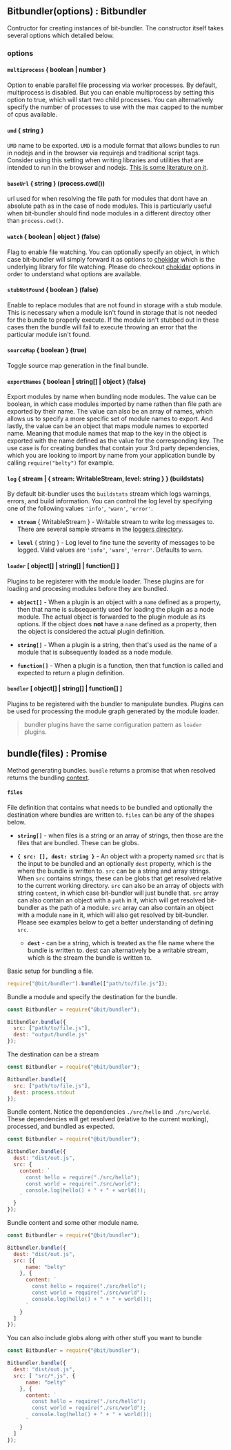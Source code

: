 ## Bitbundler(options) : Bitbundler

Contructor for creating instances of bit-bundler. The constructor itself takes several options which detailed below.

### options

#### **`multiprocess`** { boolean | number }

Option to enable parallel file processing via worker processes. By default, multiprocess is disabled. But you can enable multiprocess by setting this option to true, which will start two child processes. You can alternatively specify the number of processes to use with the max capped to the number of cpus available.

#### **`umd`** { string }

`UMD` name to be exported. `UMD` is a module format that allows bundles to run in nodejs and in the browser via requirejs and traditional script tags. Consider using this setting when writing libraries and utilities that are intended to run in the browser and nodejs. [This is some literature on it](https://github.com/umdjs/umd).

#### **`baseUrl`** { string } (process.cwd())

url used for when resolving the file path for modules that dont have an absolute path as in the case of node modules. This is particularly useful when bit-bundler should find node modules in a different directoy other than `process.cwd()`.

#### **`watch`** { boolean | object } (false)

Flag to enable file watching. You can optionally specify an object, in which case bit-bundler will simply forward it as options to [chokidar](https://github.com/paulmillr/chokidar) which is the underlying library for file watching. Please do checkout [chokidar](https://github.com/paulmillr/chokidar) options in order to understand what options are available.

#### **`stubNotFound`** { boolean } (false)

Enable to replace modules that are not found in storage with a stub module. This is necessary when a module isn't found in storage that is not needed for the bundle to properly execute. If the module isn't stubbed out in these cases then the bundle will fail to execute throwing an error that the particular module isn't found.

#### **`sourceMap`** { boolean } (true)

Toggle source map generation in the final bundle.

#### **`exportNames`** { boolean | string[] | object } (false)

Export modules by name when bundling node modules. The value can be boolean, in which case modules imported by name rathen than file path are exported by their name. The value can also be an array of names, which allows us to specify a more specific set of module names to export. And lastly, the value can be an object that maps module names to exported name. Meaning that module names that map to the key in the object is exported with the name defined as the value for the corresponding key.
The use case is for creating bundles that contain your 3rd party dependencies, which you are looking to import by name from your application bundle by calling `require("belty")` for example.

#### **`log`** { stream | { stream: WritableStream, level: string } } (buildstats)

By default bit-bundler uses the `buildstats` stream which logs warnings, errors, and build information. You can control the log level by specifying one of the following values `'info'`, `'warn'`, `'error'`.

  - **`stream`** { WritableStream } - Writable stream to write log messages to. There are several sample streams in the [loggers directory](https://github.com/MiguelCastillo/bit-bundler/tree/master/loggers).

  - **`level`** { string } - Log level to fine tune the severity of messages to be logged. Valid values are `'info'`, `'warn'`, `'error'`. Defaults to `warn`.

#### **`loader`** [ object[] | string[] | function[] ]

Plugins to be registerer with the module loader. These plugins are for loading and procesing modules before they are bundled.

  - **`object[]`** - When a plugin is an object with a `name` defined as a property, then that name is subsequently used for loading the plugin as a node module. The actual object is forwarded to the plugin module as its options. If the object does **not** have a `name` defined as a property, then the object is considered the actual plugin definition.

  - **`string[]`** - When a plugin is a string, then that's used as the name of a module that is subsequently loaded as a node module.

  - **`function[]`** - When a plugin is a function, then that function is called and expected to return a plugin definition.

#### **`bundler`** [ object[] | string[] | function[] ]

Plugins to be registered with the bundler to manipulate bundles. Plugins can be used for processing the module graph generated by the module loader.

> bundler plugins have the same configuration pattern as `loader` plugins.


## bundle(files) : Promise

Method generating bundles. `bundle` returns a promise that when resolved returns the bundling [context](#context).

#### **`files`**

File definition that contains what needs to be bundled and optionally the destination where bundles are written to. `files` can be any of the shapes below.

  - **`string[]`** - when files is a string or an array of strings, then those are the files that are bundled. These can be globs.

  - **`{ src: [], dest: string }`** - An object with a property named `src` that is the input to be bundled and an optionally `dest` property, which is the where the bundle is written to. `src` can be a string and array strings. When `src` contains strings, these can be globs that get resolved relative to the current working directory. `src` can also be an array of objects with string `content`, in which case bit-bundler will just bundle that. `src` array can also contain an object with a `path` in it, which will get resolved bit-bundler as the path of a module. `src` array can also contain an object with a module `name` in it, which will also get resolved by bit-bundler. Please see examples below to get a better understanding of defining `src`.

    - **`dest`** - can be a string, which is treated as the file name where the bundle is written to. dest can alternatively be a writable stream, which is the stream the bundle is written to.


Basic setup for bundling a file.

``` javascript
require("@bit/bundler").bundle(["path/to/file.js"]);
```

Bundle a module and specify the destination for the bundle.

``` javascript
const Bitbundler = require("@bit/bundler");

Bitbundler.bundle({
  src: ["path/to/file.js"],
  dest: "output/bundle.js"
});
```

The destination can be a stream

``` javascript
const Bitbundler = require("@bit/bundler");

Bitbundler.bundle({
  src: ["path/to/file.js"],
  dest: process.stdout
});
```

Bundle content. Notice the dependencies `./src/hello` and `./src/world`. These dependencies will get resolved (relative to the current working), processed, and bundled as expected.

``` javascript
const Bitbundler = require("@bit/bundler");

Bitbundler.bundle({
  dest: "dist/out.js",
  src: {
    content: `
      const hello = require("./src/hello");
      const world = require("./src/world");
      console.log(hello() + " + " + world());
    `
  }
});
```

Bundle content and some other module name.

``` javascript
const Bitbundler = require("@bit/bundler");

Bitbundler.bundle({
  dest: "dist/out.js",
  src: [{
      name: "belty"
    }, {
      content: `
        const hello = require("./src/hello");
        const world = require("./src/world");
        console.log(hello() + " + " + world());
      `
    }
  ]
});
```

You can also include globs along with other stuff you want to bundle

``` javascript
const Bitbundler = require("@bit/bundler");

Bitbundler.bundle({
  dest: "dist/out.js",
  src: [ "src/*.js", {
      name: "belty"
    }, {
      content: `
        const hello = require("./src/hello");
        const world = require("./src/world");
        console.log(hello() + " + " + world());
      `
    }
  ]
});
```
